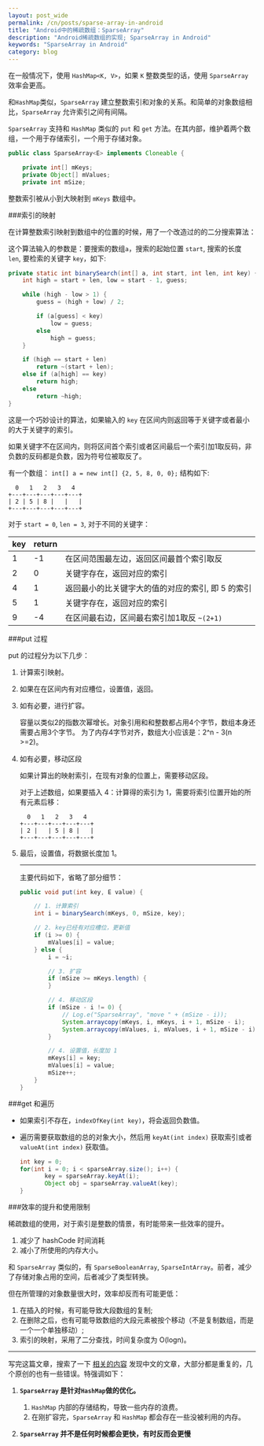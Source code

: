 ```yaml
---
layout: post_wide
permalink: /cn/posts/sparse-array-in-android
title: "Android中的稀疏数组：SparseArray"
description: "Android稀疏数组的实现; SparseArray in Android"
keywords: "SparseArray in Android"
category: blog
---
```


在一般情况下，使用 `HashMap<K, V>`，如果 `K` 整数类型的话，使用 `SparseArray` 效率会更高。

和`HashMap`类似，`SparseArray` 建立整数索引和对象的关系。和简单的对象数组相比，`SparseArray` 允许索引之间有间隔。

`SparseArray` 支持和 `HashMap` 类似的 `put` 和 `get` 方法。在其内部，维护着两个数组，一个用于存储索引，一个用于存储对象。

```java
public class SparseArray<E> implements Cloneable {

    private int[] mKeys;
    private Object[] mValues;
    private int mSize;

```

整数索引被从小到大映射到 `mKeys` 数组中。

###索引的映射

在计算整数索引映射到数组中的位置的时候，用了一个改造过的的二分搜索算法：

这个算法输入的参数是：要搜索的数组`a`，搜索的起始位置 `start`, 搜索的长度 `len`, 要检索的关键字 `key`，如下:

```java
private static int binarySearch(int[] a, int start, int len, int key) {
    int high = start + len, low = start - 1, guess;

    while (high - low > 1) {
        guess = (high + low) / 2;

        if (a[guess] < key)
            low = guess;
        else
            high = guess;
    }

    if (high == start + len)
        return ~(start + len);
    else if (a[high] == key)
        return high;
    else
        return ~high;
}
```

这是一个巧妙设计的算法，如果输入的 `key` 在区间内则返回等于关键字或者最小的大于关键字的索引。

如果关键字不在区间内，则将区间首个索引或者区间最后一个索引加1取反码，非负数的反码都是负数，因为符号位被取反了。

有一个数组： `int[] a = new int[] {2, 5, 8, 0, 0};` 结构如下:

```
  0   1   2   3   4
+---+---+---+---+---+
| 2 | 5 | 8 |   |   |
+---+---+---+---+---+
```

对于 `start = 0`, `len = 3`, 对于不同的关键字：

| key | return||
| --- | --- | ---|
|  1  | -1 |在区间范围最左边，返回区间最首个索引取反|
|  2  | 0 |关键字存在，返回对应的索引|
|  4 | 1 |返回最小的比关键字大的值的对应的索引, 即 5 的索引|
|5|1|关键字存在，返回对应的索引|
|9|-4|在区间最右边，区间最右索引加1取反 `~(2+1)`|


###put 过程

put 的过程分为以下几步：

1.  计算索引映射。

2.  如果在在区间内有对应槽位，设置值，返回。
3.  如有必要，进行扩容。

    容量以类似2的指数次幂增长。对象引用和和整数都占用4个字节，数组本身还需要占用3个字节。
    为了内存4字节对齐，数组大小应该是：2^n - 3(n >=2)。

4.  如有必要，移动区段

    如果计算出的映射索引，在现有对象的位置上，需要移动区段。

    对于上述数组，如果要插入 4：计算得的索引为 1，需要将索引位置开始的所有元素后移：

    ```
      0   1   2   3   4
    +---+---+---+---+---+
    | 2 |   | 5 | 8 |   | 
    +---+---+---+---+---+
    ```

5.  最后，设置值，将数据长度加 1。

    ---

    主要代码如下，省略了部分细节：

    
    ```java
    public void put(int key, E value) {
    
        // 1. 计算索引
        int i = binarySearch(mKeys, 0, mSize, key);
    
        // 2. key已经有对应槽位，更新值
        if (i >= 0) {
            mValues[i] = value;
        } else {
            i = ~i;
    
            // 3. 扩容
            if (mSize >= mKeys.length) {
            }
    
            // 4. 移动区段
            if (mSize - i != 0) {
                // Log.e("SparseArray", "move " + (mSize - i));
                System.arraycopy(mKeys, i, mKeys, i + 1, mSize - i);
                System.arraycopy(mValues, i, mValues, i + 1, mSize - i);
            }
    
            // 4. 设置值，长度加 1
            mKeys[i] = key;
            mValues[i] = value;
            mSize++;
        }
    }
    ```

###get 和遍历

*   如果索引不存在，`indexOfKey(int key)`，将会返回负数值。
*   遍历需要获取数组的总的对象大小，然后用 `keyAt(int index)` 获取索引或者 `valueAt(int index)` 获取值。

    ```java
    int key = 0;
    for(int i = 0; i < sparseArray.size(); i++) {
           key = sparseArray.keyAt(i);
           Object obj = sparseArray.valueAt(key);
    }
    ```

###效率的提升和使用限制

稀疏数组的使用，对于索引是整数的情景，有时能带来一些效率的提升。

1.  减少了 hashCode 时间消耗
2.  减小了所使用的内存大小。

和 `SparseArray` 类似的，有 `SparseBooleanArray`, `SparseIntArray`。前者，减少了存储对象占用的空间，后者减少了类型转换。

但在所管理的对象数量很大时，效率却反而有可能更低：

1.  在插入的时候，有可能导致大段数组的复制;
2.  在删除之后，也有可能导致数组的大段元素被按个移动（不是复制数组，而是一个一个单独移动）;
3.  索引的映射，采用了二分查找，时间复杂度为 O(logn)。

---

写完这篇文章，搜索了一下 [相关的内容](https://www.google.com.hk/search?newwindow=1&safe=strict&espv=2&es_sm=91&q=Android%E4%B8%AD%E7%9A%84%E7%A8%80%E7%96%8F%E6%95%B0%E7%BB%84&oq=Android%E4%B8%AD%E7%9A%84%E7%A8%80%E7%96%8F%E6%95%B0%E7%BB%84&gs_l=serp.3...3053247.3054108.0.3054377.2.2.0.0.0.0.365.365.3-1.1.0....0...1c.2.38.serp..2.0.0.Qv5XeRT1LoA) 发现中文的文章，大部分都是重复的，几个原创的也有一些错误。特强调如下：

1. **`SparseArray` 是针对`HashMap`做的优化。**

    1. `HashMap` 内部的存储结构，导致一些内存的浪费。
    2. 在刚扩容完，`SparseArray` 和 `HashMap` 都会存在一些没被利用的内存。

2. **`SparseArray` 并不是任何时候都会更快，有时反而会更慢**
